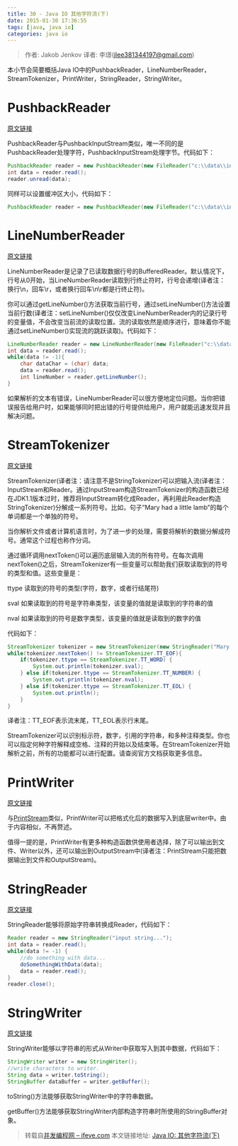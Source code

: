 ```yaml
---
title: 30 - Java IO 其他字符流(下)
date: 2015-01-30 17:36:55
tags: [java, java io]
categories: java io
---
```


> 作者: Jakob Jenkov 译者: 李璟(jlee381344197@gmail.com)

本小节会简要概括Java IO中的PushbackReader，LineNumberReader，StreamTokenizer，PrintWriter，StringReader，StringWriter。

# PushbackReader
[原文链接](http://tutorials.jenkov.com/java-io/pushbackreader.html)

PushbackReader与PushbackInputStream类似，唯一不同的是PushbackReader处理字符，PushbackInputStream处理字节。代码如下：

``` java
PushbackReader reader = new PushbackReader(new FileReader("c:\\data\\input.txt"));
int data = reader.read();
reader.unread(data);
```

同样可以设置缓冲区大小，代码如下：

``` java
PushbackReader reader = new PushbackReader(new FileReader("c:\\data\\input.txt"), 8);
```

# LineNumberReader
[原文链接](http://tutorials.jenkov.com/java-io/linenumberreader.html)

LineNumberReader是记录了已读取数据行号的BufferedReader。默认情况下，行号从0开始，当LineNumberReader读取到行终止符时，行号会递增(译者注：换行\n，回车\r，或者换行回车\n\r都是行终止符)。

你可以通过getLineNumber()方法获取当前行号，通过setLineNumber()方法设置当前行数(译者注：setLineNumber()仅仅改变LineNumberReader内的记录行号的变量值，不会改变当前流的读取位置。流的读取依然是顺序进行，意味着你不能通过setLineNumber()实现流的跳跃读取)。代码如下：

``` java
LineNumberReader reader = new LineNumberReader(new FileReader("c:\\data\\input.txt"));
int data = reader.read();
while(data != -1){
    char dataChar = (char) data;
    data = reader.read();
    int lineNumber = reader.getLineNumber();
}
```

如果解析的文本有错误，LineNumberReader可以很方便地定位问题。当你把错误报告给用户时，如果能够同时把出错的行号提供给用户，用户就能迅速发现并且解决问题。

# StreamTokenizer
[原文链接](http://tutorials.jenkov.com/java-io/streamtokenizer.html)

StreamTokenizer(译者注：请注意不是StringTokenizer)可以把输入流(译者注：InputStream和Reader。通过InputStream构造StreamTokenizer的构造函数已经在JDK1.1版本过时，推荐将InputStream转化成Reader，再利用此Reader构造StringTokenizer)分解成一系列符号。比如，句子”Mary had a little lamb”的每个单词都是一个单独的符号。

当你解析文件或者计算机语言时，为了进一步的处理，需要将解析的数据分解成符号。通常这个过程也称作分词。

通过循环调用nextToken()可以遍历底层输入流的所有符号。在每次调用nextToken()之后，StreamTokenizer有一些变量可以帮助我们获取读取到的符号的类型和值。这些变量是：

ttype 读取到的符号的类型(字符，数字，或者行结尾符)

sval 如果读取到的符号是字符串类型，该变量的值就是读取到的字符串的值

nval 如果读取到的符号是数字类型，该变量的值就是读取到的数字的值

代码如下：

``` java
StreamTokenizer tokenizer = new StreamTokenizer(new StringReader("Mary had 1 little lamb..."));
while(tokenizer.nextToken() != StreamTokenizer.TT_EOF){
    if(tokenizer.ttype == StreamTokenizer.TT_WORD) {
        System.out.println(tokenizer.sval);
    } else if(tokenizer.ttype == StreamTokenizer.TT_NUMBER) {
        System.out.println(tokenizer.nval);
    } else if(tokenizer.ttype == StreamTokenizer.TT_EOL) {
        System.out.println();
    }
}
```

译者注：TT_EOF表示流末尾，TT_EOL表示行末尾。

StreamTokenizer可以识别标示符，数字，引用的字符串，和多种注释类型。你也可以指定何种字符解释成空格、注释的开始以及结束等。在StreamTokenizer开始解析之前，所有的功能都可以进行配置。请查阅官方文档获取更多信息。

# PrintWriter
[原文链接](http://tutorials.jenkov.com/java-io/printwriter.html)

与[PrintStream](/2015/01/29/java-io-29-other-1/#PrintStream)类似，PrintWriter可以把格式化后的数据写入到底层writer中。由于内容相似，不再赘述。

值得一提的是，PrintWriter有更多种构造函数供使用者选择，除了可以输出到文件、Writer以外，还可以输出到OutputStream中(译者注：PrintStream只能把数据输出到文件和OutputStream)。

# StringReader
[原文链接](http://tutorials.jenkov.com/java-io/stringreader.html)

StringReader能够将原始字符串转换成Reader，代码如下：

``` java
Reader reader = new StringReader("input string...");
int data = reader.read();
while(data != -1) {
    //do something with data...
    doSomethingWithData(data);
    data = reader.read();
}
reader.close();
```

# StringWriter
[原文链接](http://tutorials.jenkov.com/java-io:-stringwriter.html)

StringWriter能够以字符串的形式从Writer中获取写入到其中数据，代码如下：

``` java
StringWriter writer = new StringWriter();
//write characters to writer.
String data = writer.toString();
StringBuffer dataBuffer = writer.getBuffer();
```
toString()方法能够获取StringWriter中的字符串数据。

getBuffer()方法能够获取StringWriter内部构造字符串时所使用的StringBuffer对象。

> 转载自[并发编程网 – ifeve.com](http://ifeve.com/) 本文链接地址: [Java IO: 其他字符流(下)](http://ifeve.com/java-io-other/)